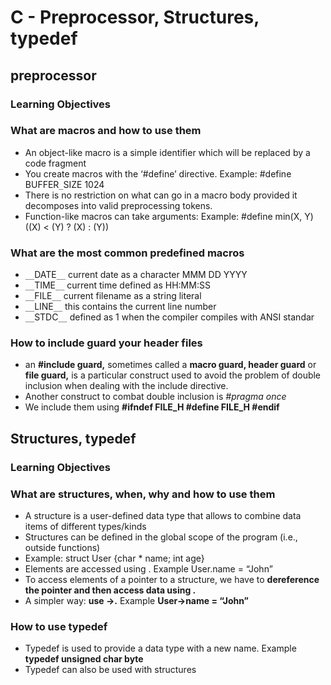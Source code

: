 # C - Preprocessor, Structures, typedef

## preprocessor

### **Learning Objectives**

### What are macros and how to use them
- An object-like macro is a simple identifier which will be replaced by a code fragment
- You create macros with the ‘#define’ directive. Example: #define BUFFER`_`SIZE 1024
- There is no restriction on what can go in a macro body provided it decomposes into valid preprocessing tokens.
- Function-like macros can take arguments: Example: #define min(X, Y)  ((X) < (Y) ? (X) : (Y))

### What are the most common predefined macros
- `__`DATE`__`	current date as a character MMM DD YYYY
- `__`TIME`__`	current time defined as HH:MM:SS
- `__`FILE`__`	current filename as a string literal
- `__`LINE`__`	this contains the current line number
- `__`STDC`__`	defined as 1 when the compiler compiles with ANSI standar

### How to include guard your header files
- an **#include guard,** sometimes called a **macro guard, header guard** or **file guard,** is a particular construct used to avoid the problem of double inclusion when dealing with the include directive.
- Another construct to combat double inclusion is _#pragma once_
- We include them using **#ifndef FILE_H #define FILE_H #endif**


## Structures, typedef

### **Learning Objectives**

### What are structures, when, why and how to use them
- A structure is a user-defined data type that allows to combine data items of different types/kinds
- Structures can be defined in the global scope of the program (i.e., outside functions)
 - Example: struct User {char * name; int age}
 - Elements are accessed using . Example User.name = “John”
- To access elements of a pointer to a structure, we have to **dereference the pointer and then access data using .**
 - A simpler way: **use ->.** Example **User->name = “John”**

### How to use typedef
- Typedef is used to provide a data type with a new name. Example **typedef unsigned char byte**
- Typedef can also be used with structures
